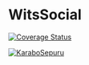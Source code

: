 # WitsSocial

[![Coverage Status](https://coveralls.io/repos/github/thatosenoamadi007/WitsSocial/badge.svg?branch=main)](https://coveralls.io/github/thatosenoamadi007/WitsSocial?branch=main)

[![KaraboSepuru](https://circleci.com/gh/KaraboSepuru/WitsSocial/tree/karabo.svg?style=svg)](https://app.circleci.com/pipelines/github/KaraboSepuru/WitsSocial?branch=karabo)
